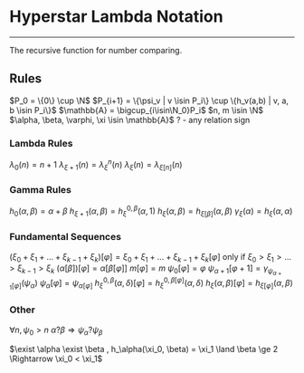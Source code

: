 # Hyperstar Lambda Notation
--------------------

The recursive function for number comparing.

## Rules

$P_0 = \{0\} \cup \N$
$P_{i+1} = \{\psi_v | v \isin P_i\} \cup \{h_v(a,b) | v, a, b \isin P_i\}$
$\mathbb{A} = \bigcup_{i\isin\N_0}P_i$
$n, m \isin \N$
$\alpha, \beta, \varphi, \xi \isin \mathbb{A}$
? - any relation sign

### Lambda Rules

$\lambda_0(n)=n+1$
$\lambda_{\xi+1}(n)=\lambda^n_\xi(n)$
$\lambda_\xi(n)=\lambda_{\xi[n]}(n)$

### Gamma Rules

$h_{0}(\alpha, \beta)=\alpha+\beta$
$h_{\xi+1}(\alpha, \beta)=h^{0,\beta}_\xi(\alpha, 1)$
$h_{\xi}(\alpha, \beta)=h_{\xi[\beta]}(\alpha, \beta)$
$\gamma_\xi(\alpha)=h_{\xi}(\alpha, \alpha)$

### Fundamental Sequences

$(\xi_0+\xi_1+\dots+\xi_{k-1}+\xi_{k})[\varphi]=\xi_0+\xi_1+\dots+\xi_{k-1}+\xi_{k}[\varphi]$ only if $\xi_0\gt\xi_1\gt\dots\gt\xi_{k-1}\gt\xi_{k}$
$(\alpha[\beta])[\varphi]=\alpha[\beta[\varphi]]$
$m[\varphi]=m$
$\psi_0[\varphi]=\varphi$
$\psi_{\alpha+1}[\varphi+1]=\gamma_{\psi_{\alpha+1}[\varphi]}(\psi_{\alpha})$
$\psi_{\alpha}[\varphi]=\psi_{\alpha[\varphi]}$
$h^{0,\beta}_\xi(\alpha, \delta)[\varphi]=h^{0,\beta[\varphi]}_\xi(\alpha, \delta)$
$h_{\xi}(\alpha, \beta)[\varphi]=h_{\xi[\varphi]}(\alpha, \beta)$

### Other

$\forall n , \psi_0>n$
$\alpha ? \beta \Rightarrow \psi_\alpha?\psi_\beta$

$\exist \alpha \exist \beta , h_\alpha(\xi_0, \beta) = \xi_1 \land \beta \ge 2 \Rightarrow \xi_0 < \xi_1$

